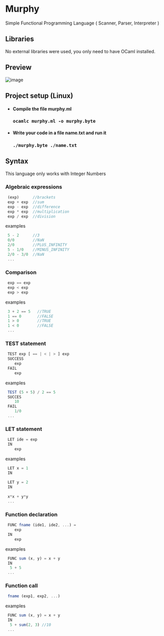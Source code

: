 # Murphy
Simple Functional Programming Language ( Scanner, Parser, Interpreter )

## Libraries

No external libraries were used, you only need to have OCaml installed.

## Preview

![image](https://user-images.githubusercontent.com/69087218/154868581-168e9e68-7087-4d62-895c-cbe33c2e805b.png)


## Project setup (Linux)

- #### Compile the file murphy.ml

  ### `ocamlc murphy.ml -o murphy.byte`

- #### Write your code in a file name.txt and run it

  ### `./murphy.byte ./name.txt`
  
  
## Syntax

This language only works with Integer Numbers

### Algebraic expressions

```javascript
 (exp)      //brackets
 exp + exp  //sum
 exp - exp  //difference
 exp * exp  //multiplication
 exp / exp  //division
  ```
  
  examples
  
  ```javascript
   5 - 2      //3
   0/0        //NaN
   2/0        //PLUS_INFINITY
   5 - 1/0    //MINUS_INFINITY 
   2/0 - 3/0  //NaN
   ...
  ```
  
 ### Comparison

```javascript
 exp == exp
 exp < exp
 exp > exp
  ```
  
  examples
  
  ```javascript
   3 + 2 == 5   //TRUE
   1 == 0       //FALSE
   1 > 0        //TRUE
   1 < 0        //FALSE
   ...
  ```
  
  ### TEST statement

```javascript
 TEST exp [ == | < | > ] exp
 SUCCESS
    exp
 FAIL 
    exp
  ```
  
  examples
  
  ```javascript
   TEST (5 + 5) / 2 == 5
   SUCCES
      10
   FAIL
      1/0
   ...
  ```
  
  ### LET statement

```javascript
 LET ide = exp
 IN
    exp
  ```
  
  examples
  
  ```javascript
   LET x = 1
   IN
   
   LET y = 2
   IN
   
   x*x + y*y
   ...
  ```
  
### Function declaration

```javascript
 FUNC fname (ide1, ide2, ...) =
    exp
 IN
    exp
  ```
  
  examples
  
  ```javascript
   FUNC sum (x, y) = x + y
   IN
    5 + 5 
   ...
  ```
  
 ### Function call

```javascript
 fname (exp1, exp2, ...)
  ```
  
  examples
  
  ```javascript
   FUNC sum (x, y) = x + y
   IN
    5 + sum(2, 3) //10
   ...
  ```
 

  
